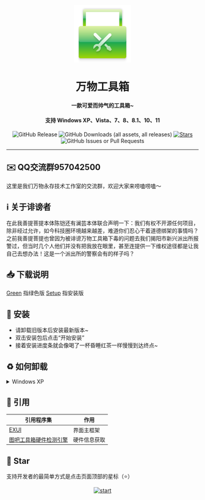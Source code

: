 <div align="center">
    <img width="150" src="/logo.png"></img>
</div>
<h1 align="center">万物工具箱</h1>
<h4 align="center">一款可爱而帅气的工具箱~</h4>
<h4 align="center">支持 Windows XP、Vista、7、8、8.1、10、11</h4>
<div align="center">

![GitHub Release](https://img.shields.io/github/v/release/ELFTS/wwgjx?label=版本)
![GitHub Downloads (all assets, all releases)](https://img.shields.io/github/downloads/ELFTS/wwgjx/total?label=总下载量)
[![Stars](https://img.shields.io/github/stars/ELFTS/wwgjx?style=flat&logo=data:image/svg%2bxml;base64,PHN2ZyB4bWxucz0iaHR0cDovL3d3dy53My5vcmcvMjAwMC9zdmciIHZlcnNpb249IjEiIHdpZHRoPSIxNiIgaGVpZ2h0PSIxNiI+PHBhdGggZD0iTTggLjI1YS43NS43NSAwIDAgMSAuNjczLjQxOGwxLjg4MiAzLjgxNSA0LjIxLjYxMmEuNzUuNzUgMCAwIDEgLjQxNiAxLjI3OWwtMy4wNDYgMi45Ny43MTkgNC4xOTJhLjc1MS43NTEgMCAwIDEtMS4wODguNzkxTDggMTIuMzQ3bC0zLjc2NiAxLjk4YS43NS43NSAwIDAgMS0xLjA4OC0uNzlsLjcyLTQuMTk0TC44MTggNi4zNzRhLjc1Ljc1IDAgMCAxIC40MTYtMS4yOGw0LjIxLS42MTFMNy4zMjcuNjY4QS43NS43NSAwIDAgMSA4IC4yNVoiIGZpbGw9IiNlYWM1NGYiLz48L3N2Zz4=&logoSize=auto&label=Stars)](https://github.com/ELFTS/wwgjx/)
![GitHub Issues or Pull Requests](https://img.shields.io/github/issues/ELFTS/wwgjx)

</div>

---

## ✉️ QQ交流群957042500
这里是我们万物永存技术工作室的交流群，欢迎大家来唠嗑唠嗑～
## ℹ️ 关于诽谤者
在此我善提菩提本体陈铠还有澜芸本体联合声明一下：我们有权不开源任何项目，除非经过允许，如今科技圈环境越来越差，难道你们忍心干着道德绑架的事情吗？之前我善提菩提也曾因为被诽谤万物工具箱下毒的问题去我们揭阳市新兴派出所报警过，但当时几个人他们并没有把我放在眼里，甚至连提供一下维权途径都是让我自己去想办法！这是一个派出所的警察会有的样子吗？

## 📥 下载说明

[Green]() 指绿色版
[Setup]() 指安装版

## 🚀 安装
- 请卸载旧版本后安装最新版本~
- 双击安装包后点击“开始安装”
- 接着安装进度条就会像喝了一杯昏睡红茶一样慢慢到达终点~

## ♻️ 如何卸载
<details>
  <summary>Windows XP</summary>
    
1. **点击开始按钮**
<img width="1024" height="768" alt="PixPin_2025-08-13_18-56-54" src="https://github.com/user-attachments/assets/4d564a99-1feb-4efe-9580-ca36c4e80c5c" />

2. **点击"控制面板“**
<img width="1024" height="768" alt="PixPin_2025-08-13_19-09-36" src="https://github.com/user-attachments/assets/291eacfe-22af-4e07-af0b-bdabe9c98474" />

3. **点击"添加/删除程序"**
<img width="1024" height="768" alt="PixPin_2025-08-13_19-11-09" src="https://github.com/user-attachments/assets/67b9d2a4-e398-4e50-bbf0-df5022685fe3" />

4. **找到"万物工具箱"**
<img width="1024" height="768" alt="PixPin_2025-08-13_19-15-40" src="https://github.com/user-attachments/assets/6a3d9ad0-cc3e-487e-92d4-9213583cefd3" />

5. **点击"更改/删除"**
<img width="1024" height="768" alt="PixPin_2025-08-13_19-17-44" src="https://github.com/user-attachments/assets/c9d364e0-c474-4b16-98eb-cfa0b2895a27" />

6. **点击"确定"**
<img width="1024" height="768" alt="PixPin_2025-08-13_19-19-40" src="https://github.com/user-attachments/assets/cdfad7f1-5176-44be-b26e-5f4be7ba6ee3" />

7. **等待卸载完成**
8. **点击"完成"**
<img width="1024" height="768" alt="PixPin_2025-08-13_19-22-40" src="https://github.com/user-attachments/assets/0f38cf4f-a40b-4da3-9543-dbc446804e9f" />

</details>


## 🔗 引用
| 引用程序集                                                   | 作用       |
| ----------------------------------------------------------- | ---------- |
| [EXUI](https://exuik.com/)                                  | 界面主框架  |
| [图吧工具箱硬件检测引擎](https://www.tbtool.cn/sdk/index.html)| 硬件信息获取|

## 🌟 Star
支持开发者的最简单方式是点击页面顶部的星标（⭐）

<p style="text-align: center;">
    <a href="https://api.star-history.com/svg?repos=ELFTS/wwgjx&Date">
        <img alt="start" width=50% src="https://api.star-history.com/svg?repos=ELFTS/wwgjx&Date"/>
    </a>
</p>
